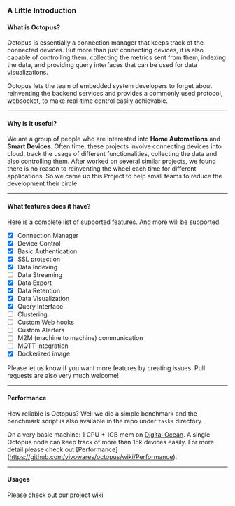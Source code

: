 ### A Little Introduction

#### What is Octopus?

Octopus is essentially a connection manager that keeps track of the connected devices. But more than just connecting devices, it is also capable of controlling them, collecting the metrics sent from them, indexing the data, and providing query interfaces that can be used for data visualizations.

Octopus lets the team of embedded system developers to forget about reinventing the backend services and provides a commonly used protocol, websocket, to make real-time control easily achievable.

***
#### Why is it useful?

We are a group of people who are interested into **Home Automations** and **Smart Devices**. Often time, these projects involve connecting devices into cloud, track the usage of different functionalities, collecting the data and also controlling them. After worked on several similar projects, we found there is no reason to reinventing the wheel each time for different applications. So we came up this Project to help small teams to reduce the development their circle.

***
#### What features does it have?

Here is a complete list of supported features. And more will be supported.

- [x] Connection Manager
- [x] Device Control
- [x] Basic Authentication
- [x] SSL protection
- [x] Data Indexing
- [ ] Data Streaming
- [x] Data Export
- [x] Data Retention
- [x] Data Visualization
- [x] Query Interface
- [ ] Clustering
- [ ] Custom Web hooks
- [ ] Custom Alerters
- [ ] M2M (machine to machine) communication
- [ ] MQTT integration
- [x] Dockerized image

Please let us know if you want more features by creating issues. Pull requests are also very much welcome!

***
#### Performance

How reliable is Octopus? Well we did a simple benchmark and the benchmark script is also available in the repo under `tasks` directory.

On a very basic machine: 1 CPU + 1GB mem on [Digital Ocean](https://www.digitalocean.com/). A single Octopus node can keep track of more than 15k devices easily. For more detail please check out [Performance]
(https://github.com/vivowares/octopus/wiki/Performance).

***
#### Usages

Please check out our project [wiki](https://github.com/vivowares/octopus/wiki)
